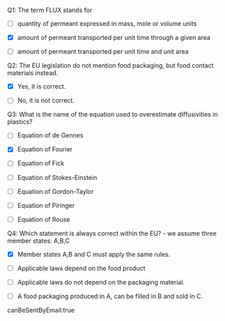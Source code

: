 Q1: The term FLUX stands for

- [ ] quantity of permeant expressed in mass, mole or volume units
- [x] amount of permeant transported per unit time through a given area
- [ ] amount of permeant transported per unit time and unit area



Q2: The EU legislation do not mention food packaging, but food contact materials instead.

- [x] Yes, it is correct.
- [ ] No, it is not correct.




Q3: What is the name of the equation used to overestimate diffusivities in plastics?

- [ ] Equation of de Gennes
- [x] Equation of Fourier
- [ ] Equation of Fick
- [ ] Equation of Stokes-Einstein
- [ ] Equation of Gordon-Taylor
- [ ] Equation of Piringer
- [ ] Equation of Rouse




Q4: Which statement is always correct within the EU? - we assume three member states: A,B,C

- [x] Member states A,B and C must apply the same rules.
- [ ] Applicable laws depend on the food product
- [ ] Applicable laws do not depend on the packaging material.
- [ ] A food packaging produced in A, can be filled in B and sold in C.



canBeSentByEmail:true
